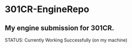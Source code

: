 # 301CR-EngineRepo
My engine submission for 301CR.
----------------------------------
STATUS: Currently Working Successfully (on my machine)

